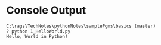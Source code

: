 # Console Output

```
C:\rags\TechNotes\pythonNotes\samplePgms\basics (master)
? python 1_HelloWorld.py
Hello, World in Python!
```
